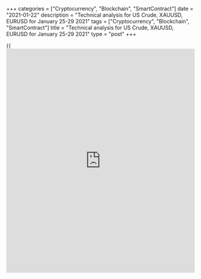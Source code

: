 +++
categories = ["Cryptocurrency", "Blockchain", "SmartContract"]
date = "2021-01-22"
description = "Technical analysis for US Crude, XAUUSD, EURUSD for January 25-29 2021"
tags = ["Cryptocurrency", "Blockchain", "SmartContract"]
title = "Technical analysis for US Crude, XAUUSD, EURUSD for January 25-29 2021"
type = "post"
+++

{{<iframe id="large-banner" src="https://www.bounty.group/#slide=5.0" width="100%" height="600" scrolling="no" style="border: 0px solid rgb(216, 221, 230); border-radius: 3px;">}}

2021-01-22

2021-01-22

Medium-term forecast for oil, gold, and EURUSD 22.01.2021Alex Rodionov

I welcome my colleagues! I have made a price forecast for US Crude,
XAUUSD, and EURUSD using a combination of margin zones methodology and
technical analysis. Based on the market analysis, I suggest trading
signals for traders who trade in medium-term trends.

This week the gold price broke the accumulation [1859 - 1816] zone
upside.

The article covers the following subjects:

## Oil price forecast for next week: USCrude analysis

This week, oil is trading in a range between the high and the low of
last week. This indicates the formation of a medium-term accumulation
zone. For further growth, it is necessary to break out the Target Zone 4
level [54.72 - 54.21] and consolidate higher.

To work in the correction, a breakout of level 51.88 is required. In
this case, correction's target will be the trend key support [49.39 -
48.94].

For the next week, wait for the price to stop trading flat, and work
either for selling or buying, depending on where the price will move.

### [USCrude][1] Trading tips for the upcoming week:

If the price breaks out the level 51.88, sell. TakeProfit: Target Zone
[49.39 - 48.94]. StopLoss: above the nearest significant high.

* * *

## Gold price forecast for next week: XAUUSD analysis

This week the gold price broke the accumulation [1859 - 1816] zone
upside. Last week, I recommended looking for purchases in this area
according to the pattern.

Gold medium-term trend remains up. The growth target is to break through
January's high and test Target Zone 2 [2005.8 - 1994.3].

For the next week, hold purchases opened in the area [1859 - 1816] and
look for new ones on the zone retest from top to bottom. For new
purchases,  wait for the Price Action pattern.

An alternative scenario implies a return to the accumulation zone and a
breakout of support at 1816.

### [XAUUSD][2] Trading tips for the upcoming week:

  1. Hold up purchases entered in the zone of [1859 - 1816]. Target Zone 2 [2005.8 - 1994.3]. StopLoss: at breakeven.

  2. Open new purchases according to the pattern from the level of 1859. TakeProfit: Target Zone 2 [2005.8 - 1994.3]. StopLoss: according to the pattern rules.

* * *

## Euro/dollar price forecast for next week: EURUSD analysis

From the end of last to the beginning of this week, EURUSD pair medium-
term trend reversed down. The Target Zone [1.2165 - 1.2146] was broken
out. After that, the price went into correction with the target in the
new trend's key resistance [1.2229 - 1.2213].

Next week, wait for a test of the trend key resistance area and look for
a sell pattern with a target at the low of the week + Target Zone 2
[1.1981 - 1.1962].

A sell signal for the euro can also be formed in the resistance area
[1.2165-1.2146], but it is not there at the moment.

### [EURUSD][3] Trading tips for the upcoming week:

Sell according to the pattern in the zone of [1.2146 - 1.2229].
TakeProfit: 1.2055, Target Zone 2 [1.1981 - 1.1962]. StopLoss: according
to the pattern rules.

* * *

P.S. Did you like my article? Share it in social networks: it will be
the best “thank you" :)

Ask me questions and comment below. I’ll be glad to answer your
questions and give necessary explanations.

 **Useful links:**

  * I recommend trying to trade with a reliable broker [here][4]. The system allows you to trade by yourself or copy successful traders from all across the globe.
  * Use my promo-code BLOG for getting deposit bonus 50% on LiteForex platform. Just enter this code in the appropriate field while [depositing][5] your trading account.
  * Telegram chat for traders: <t.me/liteforexengchat>. We are sharing the signals and trading experience
  * Telegram channel with high-quality analytics, Forex reviews, training articles, and other useful things for traders <t.me/liteforex>

## Price chart of XAUUSD in real time mode

The content of this article reflects the author’s opinion and does not
necessarily reflect the official position of LiteForex. The material
published on this page is provided for informational purposes only and
should not be considered as the provision of investment advice for the
purposes of Directive 2004/39/EC.

Rate this article:

{{value}}

( {{count}} {{title}} )

   1. my.liteforex.com/trading?type=oil
   2. my.liteforex.com/trading/chart?symbol=XAUUSD&returnUrl=true
   3. my.liteforex.com/trading/chart?symbol=EURUSD&returnUrl=true
   4. my.liteforex.com/?category=analysts-opinions&slug=medium-term-forecast-for-oil-gold-and-eurusd-22012021&openPopup=%2Fregistration%2Fpopup&utm_source=blog&utm_medium=article&utm_campaign=bonus
   5. my.liteforex.com/deposit/?category=analysts-opinions&slug=medium-term-forecast-for-oil-gold-and-eurusd-22012021&promo_code=BLOG&utm_source=blog&utm_medium=article&utm_campaign=bonus
